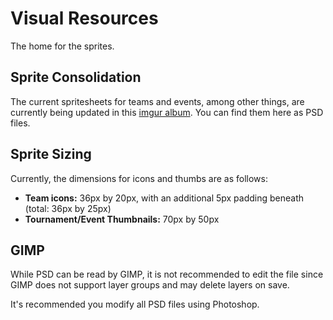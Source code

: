 # Visual Resources 

The home for the sprites.

## Sprite Consolidation

The current spritesheets for teams and events, among other things, are currently being updated in this [imgur album][teams]. You can find them here as PSD files.

## Sprite Sizing

Currently, the dimensions for icons and thumbs are as follows:

- **Team icons:** 36px by 20px, with an additional 5px padding beneath (total: 36px by 25px) 
- **Tournament/Event Thumbnails:** 70px by 50px

## GIMP

While PSD can be read by GIMP, it is not recommended to edit the file since GIMP does not support layer groups and may delete layers on save.

It's recommended you modify all PSD files using Photoshop.

  [teams]: http://imgur.com/a/vjAmy
